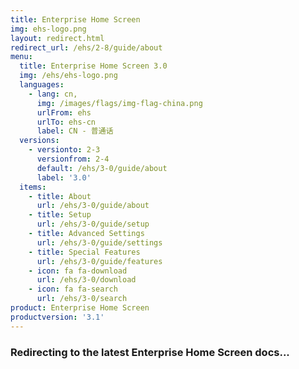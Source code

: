 ```yaml
---
title: Enterprise Home Screen
img: ehs-logo.png
layout: redirect.html
redirect_url: /ehs/2-8/guide/about
menu:
  title: Enterprise Home Screen 3.0
  img: /ehs/ehs-logo.png
  languages:
    - lang: cn,
      img: /images/flags/img-flag-china.png
      urlFrom: ehs
      urlTo: ehs-cn
      label: CN - 普通话
  versions:
    - versionto: 2-3
      versionfrom: 2-4
      default: /ehs/3-0/guide/about
      label: '3.0'
  items:
    - title: About
      url: /ehs/3-0/guide/about
    - title: Setup
      url: /ehs/3-0/guide/setup
    - title: Advanced Settings
      url: /ehs/3-0/guide/settings
    - title: Special Features
      url: /ehs/3-0/guide/features
    - icon: fa fa-download
      url: /ehs/3-0/download
    - icon: fa fa-search
      url: /ehs/3-0/search
product: Enterprise Home Screen
productversion: '3.1'
---
```


### Redirecting to the latest Enterprise Home Screen docs...










